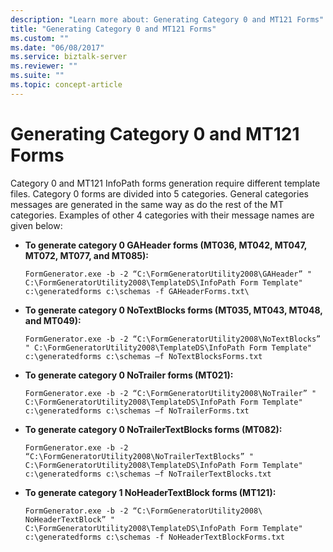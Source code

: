 ```yaml
---
description: "Learn more about: Generating Category 0 and MT121 Forms"
title: "Generating Category 0 and MT121 Forms"
ms.custom: ""
ms.date: "06/08/2017"
ms.service: biztalk-server
ms.reviewer: ""
ms.suite: ""
ms.topic: concept-article
---
```

# Generating Category 0 and MT121 Forms
Category 0 and MT121 InfoPath forms generation require different template files. Category 0 forms are divided into 5 categories. General categories messages are generated in the same way as do the rest of the MT categories. Examples of other 4 categories with their message names are given below:  
  
-   **To generate category 0 GAHeader forms (MT036, MT042, MT047, MT072, MT077, and MT085):**  
  
     `FormGenerator.exe -b -2 “C:\FormGeneratorUtility2008\GAHeader” " C:\FormGeneratorUtility2008\TemplateDS\InfoPath Form Template" c:\generatedforms c:\schemas -f GAHeaderForms.txt\`  
  
-   **To generate category 0 NoTextBlocks forms (MT035, MT043, MT048, and MT049):**  
  
     `FormGenerator.exe -b -2 “C:\FormGeneratorUtility2008\NoTextBlocks” " C:\FormGeneratorUtility2008\TemplateDS\InfoPath Form Template" c:\generatedforms c:\schemas –f NoTextBlocksForms.txt`  
  
-   **To generate category 0 NoTrailer forms (MT021):**  
  
     `FormGenerator.exe -b -2 “C:\FormGeneratorUtility2008\NoTrailer” " C:\FormGeneratorUtility2008\TemplateDS\InfoPath Form Template" c:\generatedforms c:\schemas –f NoTrailerForms.txt`  
  
-   **To generate category 0 NoTrailerTextBlocks forms (MT082):**  
  
     `FormGenerator.exe -b -2 “C:\FormGeneratorUtility2008\NoTrailerTextBlocks” " C:\FormGeneratorUtility2008\TemplateDS\InfoPath Form Template" c:\generatedforms c:\schemas –f NoTrailerTextBlocks.txt`  
  
-   **To generate category 1 NoHeaderTextBlock forms (MT121):**  
  
     `FormGenerator.exe -b -2 “C:\FormGeneratorUtility2008\ NoHeaderTextBlock” " C:\FormGeneratorUtility2008\TemplateDS\InfoPath Form Template" c:\generatedforms c:\schemas -f NoHeaderTextBlockForms.txt`

